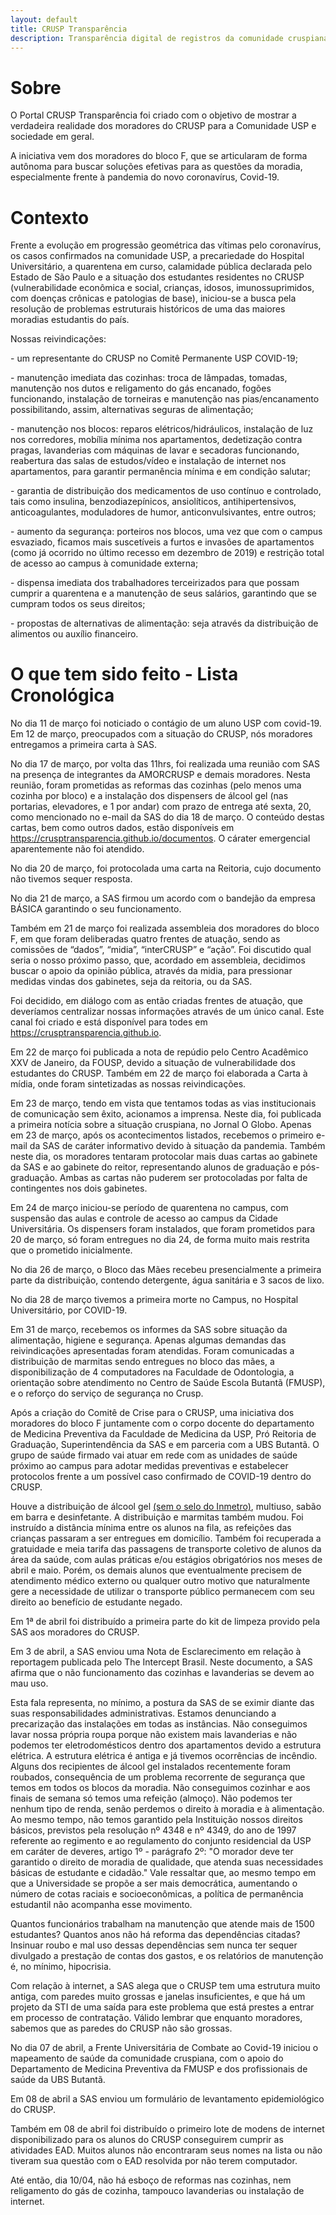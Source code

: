 ```yaml
---
layout: default
title: CRUSP Transparência
description: Transparência digital de registros da comunidade cruspiana
---
```


# Sobre

<p>O Portal CRUSP Transparência foi criado com o objetivo de mostrar a verdadeira realidade dos moradores do CRUSP para a Comunidade USP e sociedade em geral.</p>
<p>A iniciativa vem dos moradores do bloco F, que se articularam de forma autônoma para buscar soluções efetivas para as questões da moradia, especialmente frente à pandemia do novo coronavírus, Covid-19.</p>


# Contexto

<p>Frente a evolução em progressão geométrica das vítimas pelo coronavírus, os casos confirmados na comunidade USP, a precariedade do Hospital Universitário, a quarentena em curso, calamidade pública declarada pelo Estado de São Paulo e a situação dos estudantes residentes no CRUSP (vulnerabilidade econômica e social, crianças, idosos, imunossuprimidos, com doenças crônicas e patologias de base), iniciou-se a busca pela resolução de problemas estruturais históricos de uma das maiores moradias estudantis do país.</p>
<p>Nossas reivindicações:</p>
<p>- um representante do CRUSP no Comitê Permanente USP COVID-19;</p>
<p>- manutenção imediata das cozinhas: troca de lâmpadas, tomadas, manutenção nos dutos e religamento do gás encanado, fogões funcionando, instalação de torneiras e manutenção nas pias/encanamento possibilitando, assim, alternativas seguras de alimentação;</p>
<p>- manutenção nos blocos: reparos elétricos/hidráulicos, instalação de luz nos corredores, mobília mínima nos apartamentos, dedetização contra pragas, lavanderias com máquinas de lavar e secadoras funcionando, reabertura das salas de estudos/vídeo e instalação de internet nos apartamentos, para garantir permanência mínima e em condição salutar;</p>
<p>- garantia de distribuição dos medicamentos de uso contínuo e controlado, tais como insulina, benzodiazepínicos, ansiolíticos, antihipertensivos, anticoagulantes, moduladores de humor, anticonvulsivantes, entre outros;</p>
<p>- aumento da segurança: porteiros nos blocos, uma vez que com o campus esvaziado, ficamos mais suscetíveis a furtos e invasões de apartamentos (como já ocorrido no último recesso em dezembro de 2019) e restrição total de acesso ao campus à comunidade externa;</p>
<p>- dispensa imediata dos trabalhadores terceirizados para que possam cumprir a quarentena e a manutenção de seus salários, garantindo que se cumpram todos os seus direitos;</p>
<p>- propostas de alternativas de alimentação: seja através da distribuição de alimentos ou auxílio financeiro.</p>


# O que tem sido feito - Lista Cronológica 

<p>No dia 11 de março foi noticiado o contágio de um aluno USP com covid-19. Em 12 de março, preocupados com a situação do CRUSP, nós moradores entregamos a  primeira carta à SAS.</p>
<p>No dia 17 de março, por volta das 11hrs, foi realizada uma reunião com SAS na presença de integrantes da AMORCRUSP e demais moradores. Nesta reunião, foram prometidas as reformas das cozinhas (pelo menos uma cozinha por bloco) e a instalação dos dispensers de álcool gel (nas portarias, elevadores, e 1 por andar) com prazo de entrega até sexta, 20, como mencionado no e-mail da SAS do dia 18 de março. O conteúdo destas cartas, bem como outros dados, estão disponíveis em <a href="./documentos">https://crusptransparencia.github.io/documentos</a>. O cárater emergencial aparentemente não foi atendido.</p>
<p>No dia 20 de março, foi protocolada uma carta na Reitoria, cujo documento não tivemos sequer resposta.</p>
<p>No dia 21 de março, a SAS firmou um acordo com o bandejão da empresa BÁSICA garantindo o seu funcionamento.</p>
<p>Também em 21 de março foi realizada assembleia dos moradores do bloco F, em que foram deliberadas quatro frentes de atuação, sendo as comissões de “dados”, “midia”, “interCRUSP” e “ação”. Foi discutido qual seria o nosso próximo passo, que, acordado em assembleia, decidimos buscar o apoio da opinião pública, através da midia, para pressionar medidas vindas dos gabinetes, seja da reitoria, ou da SAS.</p>
<p>Foi decidido, em diálogo com as então criadas frentes de atuação, que deveríamos centralizar nossas informações através de um único canal. Este canal foi criado e está disponível para todes em <a href="#">https://crusptransparencia.github.io</a>.</p>
<p>Em 22 de março foi publicada a nota de repúdio pelo Centro Acadêmico XXV de Janeiro, da FOUSP, devido a situação de vulnerabilidade dos estudantes do CRUSP. Também em 22 de março foi elaborada a Carta à mídia, onde foram sintetizadas as nossas reivindicações.</p>
<p>Em 23 de março, tendo em vista que tentamos todas as vias institucionais de comunicação sem êxito, acionamos a imprensa. Neste dia, foi publicada a primeira notícia sobre a situação cruspiana, no Jornal O Globo. Apenas em 23 de março, após os acontecimentos listados, recebemos o primeiro e-mail da SAS de caráter informativo devido à situação da pandemia. Também neste dia, os moradores tentaram protocolar mais duas cartas ao gabinete da SAS e ao gabinete do reitor, representando alunos de graduação e pós-graduação. Ambas as cartas não puderem ser protocoladas por falta de contingentes nos dois gabinetes.</p>
<p>Em 24 de março iniciou-se período de quarentena no campus, com suspensão das aulas e controle de acesso ao campus da Cidade Universitária. Os dispensers foram instalados, que foram prometidos para 20 de março, só foram entregues no dia 24, de forma muito mais restrita que o prometido inicialmente.</p>
<p>No dia 26 de março, o Bloco das Mães recebeu presencialmente a primeira parte da distribuição, contendo detergente, água sanitária e 3 sacos de lixo.</p>
<p>No dia 28 de março tivemos a primeira morte no Campus, no Hospital Universitário, por COVID-19.</p>
<p>Em 31 de março, recebemos os informes da SAS sobre situação da alimentação, higiene e segurança. Apenas algumas demandas das reivindicações apresentadas foram atendidas. Foram comunicadas a distribuição de marmitas sendo entregues no bloco das mães, a disponibilização de 4 computadores na Faculdade de Odontologia, a orientação sobre atendimento no Centro de Saúde Escola Butantã (FMUSP), e o reforço do serviço de segurança no Crusp.</p>
<p>Após a criação do Comitê de Crise para o CRUSP, uma iniciativa dos moradores do bloco F juntamente com o corpo docente do departamento de Medicina Preventiva da Faculdade de Medicina da USP, Pró Reitoria de Graduação, Superintendência da SAS e em parceria com a UBS Butantã. O grupo de saúde firmado vai atuar em rede com as unidades de saúde próximo ao campus para adotar medidas preventivas e estabelecer protocolos frente a um possível caso confirmado de COVID-19 dentro do CRUSP.</p>
<p>Houve a distribuição de álcool gel <a href="http://portal.anvisa.gov.br/noticias/-/asset_publisher/FXrpx9qY7FbU/content/orientacoes-para-compra-de-alcool-gel/219201/pop_up?_101_INSTANCE_FXrpx9qY7FbU_viewMode=print&_101_INSTANCE_FXrpx9qY7FbU_languageId=pt_BR">(sem o selo do Inmetro)</a>, multiuso, sabão em barra e desinfetante. A distribuição e marmitas também mudou. Foi instruído a distância mínima entre os alunos na fila, as refeições das crianças passaram a ser entregues em domicílio. Também foi recuperada a gratuidade e meia tarifa das passagens de transporte coletivo de alunos da área da saúde, com aulas práticas e/ou estágios obrigatórios nos meses de abril e maio. Porém, os demais alunos que eventualmente precisem de atendimento médico externo ou qualquer outro motivo que naturalmente gere a necessidade de utilizar o transporte público permanecem com seu direito ao benefício de estudante negado.</p>
<p>Em 1ª de abril foi distribuído a primeira parte do kit de limpeza provido pela SAS aos moradores do CRUSP.</p>
<p>Em 3 de abril, a SAS enviou uma Nota de Esclarecimento em relação à reportagem publicada pelo The Intercept Brasil. Neste documento, a SAS afirma que o não funcionamento das cozinhas e lavanderias se devem ao mau uso.</p>
<p>Esta fala representa, no mínimo, a postura da SAS de se eximir diante das suas responsabilidades administrativas. Estamos denunciando a precarização das instalações em todas as instâncias. Não conseguimos lavar nossa própria roupa porque não existem mais lavanderias e não podemos ter eletrodomésticos dentro dos apartamentos devido a estrutura elétrica. A estrutura elétrica é antiga e já tivemos ocorrências de incêndio. Alguns dos recipientes de álcool gel instalados recentemente foram roubados, consequência de um problema recorrente de segurança que temos em todos os blocos da moradia. Não conseguimos cozinhar e aos finais de semana só temos uma refeição (almoço). Não podemos ter nenhum tipo de renda, senão perdemos o direito à moradia e à alimentação. Ao mesmo tempo, não temos garantido pela Instituição nossos direitos básicos, previstos pela resolução nº 4348 e nº 4349, do ano de 1997 referente ao regimento e ao regulamento do conjunto residencial da USP em caráter de deveres, artigo 1º - parágrafo 2º: "O morador deve ter garantido o direito de moradia de qualidade, que atenda suas necessidades básicas de estudante e cidadão." Vale ressaltar que, ao mesmo tempo em que a Universidade se propõe a ser mais democrática, aumentando o número de cotas raciais e socioeconômicas, a política de permanência estudantil não acompanha esse movimento.</p>
<p>Quantos funcionários trabalham na manutenção que atende mais de 1500 estudantes? Quantos anos não há reforma das dependências citadas? Insinuar roubo e mal uso dessas dependências sem nunca ter sequer divulgado a prestação de contas dos gastos, e os relatórios de manutenção é, no mínimo, hipocrisia.</p>
<p>Com relação à internet, a SAS alega que o CRUSP tem uma estrutura muito antiga, com paredes muito grossas e janelas insuficientes, e que há um projeto da STI de uma saída para este problema que está prestes a entrar em processo de contratação. Válido lembrar que enquanto moradores, sabemos que as paredes do CRUSP não são grossas.</p>
<p>No dia 07 de abril, a Frente Universitária de Combate ao Covid-19 iniciou o mapeamento de saúde da comunidade cruspiana, com o apoio do Departamento de Medicina Preventiva da FMUSP e dos profissionais de saúde da UBS Butantã.</p>
<p>Em 08 de abril a SAS enviou um formulário de levantamento epidemiológico do CRUSP.</p>
<p>Também em 08 de abril foi distribuído o primeiro lote de modens de internet disponibilizado para os alunos do CRUSP conseguirem cumprir as atividades EAD. Muitos alunos não encontraram seus nomes na lista ou não tiveram sua questão com o EAD resolvida por não terem computador.</p>
<p>Até então, dia 10/04, não há esboço de reformas nas cozinhas, nem religamento do gás de cozinha, tampouco lavanderias ou instalação de internet.</p>